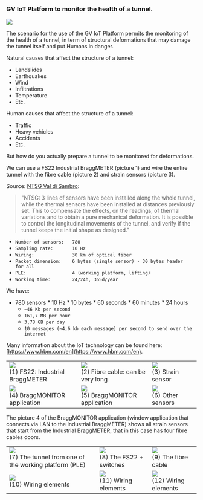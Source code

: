 ### GV IoT Platform to monitor the health of a tunnel.

<div>
   <img src="{{site.baseurl}}{{site.images}}/about-us/images/tunnels_monitoring.png" />
</div>

The scenario for the use of the GV IoT Platform permits the monitoring of the health of a tunnel, in term of structural deformations that may damage the tunnel itself and put Humans in danger.

Natural causes that affect the structure of a tunnel:
* Landslides
* Earthquakes
* Wind
* Infiltrations
* Temperature
* Etc.

Human causes that affect the structure of a tunnel:
* Traffic
* Heavy vehicles
* Accidents
* Etc.

But how do you actually prepare a tunnel to be monitored for deformations.

We can use a FS22 Industrial BraggMETER (picture 1) and wire the entire tunnel with the fibre cable (picture 2) and strain sensors (picture 3).

Source: [NTSG Val di Sambro](http://www.ntsgen.com/en/performed-works/tunnel-val-di-sambro):

> "NTSG: 3 lines of sensors have been installed along the whole tunnel, while the thermal sensors have been installed at distances previously set. This to compensate the effects, on the readings, of thermal variations and to obtain a pure mechanical deformation. It is possible to control the longitudinal movements of the tunnel, and verify if the tunnel keeps the initial shape as designed."

* <code>Number of sensors:&nbsp;&nbsp;&nbsp;780</code>
* <code>Sampling rate:&nbsp;&nbsp;&nbsp;&nbsp;&nbsp;&nbsp;&nbsp;10 Hz</code>
* <code>Wiring:&nbsp;&nbsp;&nbsp;&nbsp;&nbsp;&nbsp;&nbsp;&nbsp;&nbsp;&nbsp;&nbsp;&nbsp;&nbsp;&nbsp;30 km of optical fiber</code>
* <code>Packet dimension:&nbsp;&nbsp;&nbsp;&nbsp;6 bytes (single sensor) - 30 bytes header for all</code>
* <code>PLE:&nbsp;&nbsp;&nbsp;&nbsp;&nbsp;&nbsp;&nbsp;&nbsp;&nbsp;&nbsp;&nbsp;&nbsp;&nbsp;&nbsp;&nbsp;&nbsp;&nbsp;4 (working platform, lifting)</code>
* <code>Working time:&nbsp;&nbsp;&nbsp;&nbsp;&nbsp;&nbsp;&nbsp;&nbsp;24/24h, 365d/year</code>

We have:

* 780 sensors * 10 Hz * 10 bytes * 60 seconds * 60 minutes * 24 hours
    * <code>~46 Kb per second</code>
    * <code>161,7 MB per hour</code>
    * <code>3,78 GB per day</code>
    * <code>10 messages (~4,6 kb each message) per second to send over the internet</code>

Many information about the IoT technology can be found here: [https://www.hbm.com/en](https://www.hbm.com/en).

<table>
  <tr>
    <td>
      <div>
        <img src="{{site.baseurl}}{{site.images}}/use_cases/images/tunnels/braggmeter.png" />
      </div>
      (1) FS22: Industrial BraggMETER
    </td>
    <td>
      <div>
        <img src="{{site.baseurl}}{{site.images}}/use_cases/images/tunnels/fibre.png" />
      </div>
      (2) Fibre cable: can be very long
    </td>
    <td>
      <div>
        <img src="{{site.baseurl}}{{site.images}}/use_cases/images/tunnels/strain_sensor.png" />
      </div>
      (3) Strain sensor
    </td>
    <td>&nbsp;</td>
  </tr>
  <tr>
    <td>
      <div>
        <img src="{{site.baseurl}}{{site.images}}/use_cases/images/tunnels/braggmonitor.png" />
      </div>
      (4) BraggMONITOR application
    </td>
    <td>
      <div>
        <img src="{{site.baseurl}}{{site.images}}/use_cases/images/tunnels/braggmonitor_details.png" />
      </div>
      (5) BraggMONITOR application
    </td>
    <td>
      <div>
        <img src="{{site.baseurl}}{{site.images}}/use_cases/images/tunnels/sensors.png" />
      </div>
      (6) Other sensors
    </td>
    <td>&nbsp;</td>
  </tr>
</table>

The picture 4 of the BraggMONITOR application (window application that connects via LAN to the Industrial BraggMETER) shows all strain sensors that start from the Industrial BraggMETER, that in this case has four fibre cables doors.

<table>
  <tr>
    <td>
      <div>
        <img src="{{site.baseurl}}{{site.images}}/use_cases/images/tunnels/tunnel_details_7.png" />
      </div>
      (7) The tunnel from one of the working platform (PLE)</td>
    <td>
      <div>
        <img src="{{site.baseurl}}{{site.images}}/use_cases/images/tunnels/tunnel_details_8.png" />
      </div>
      (8) The FS22 + switches</td>
    <td>
      <div>
        <img src="{{site.baseurl}}{{site.images}}/use_cases/images/tunnels/tunnel_details_9.png" />
      </div>
      (9) The fibre cable</td>
  </tr>
  <tr>
    <td>
      <div>
        <img src="{{site.baseurl}}{{site.images}}/use_cases/images/tunnels/tunnel_details_10.png" />
      </div>
      (10) Wiring elements</td>
    <td>
      <div>
        <img src="{{site.baseurl}}{{site.images}}/use_cases/images/tunnels/tunnel_details_11.png" />
      </div>
      (11) Wiring elements</td>
    <td>
      <div>
        <img src="{{site.baseurl}}{{site.images}}/use_cases/images/tunnels/tunnel_details_12.png" />
      </div>
      (12) Wiring elements</td>
  </tr>
</table>
